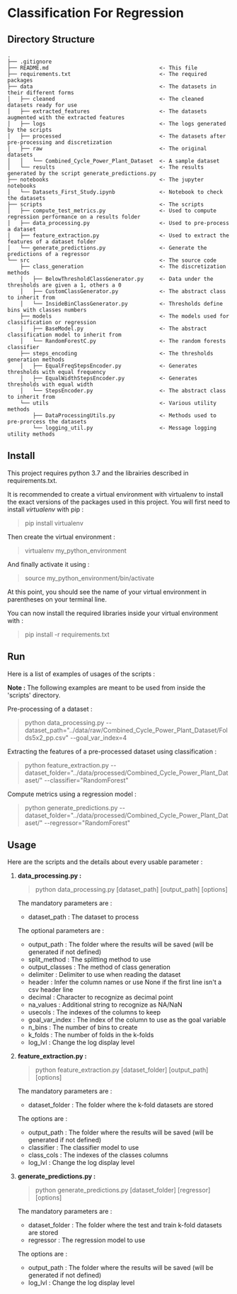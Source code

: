 # Classification For Regression

## Directory Structure
    .
    ├── .gitignore
    ├── README.md                                   <- This file
    ├── requirements.txt                            <- The required packages
    ├── data                                        <- The datasets in their different forms
    │   ├── cleaned                                 <- The cleaned datasets ready for use
    │   ├── extracted_features                      <- The datasets augmented with the extracted features
    │   ├── logs                                    <- The logs generated by the scripts
    │   ├── processed                               <- The datasets after pre-processing and discretization
    │   ├── raw                                     <- The original datasets
    │   │   └── Combined_Cycle_Power_Plant_Dataset  <- A sample dataset
    │   └── results                                 <- The results generated by the script generate_predictions.py
    ├── notebooks                                   <- The jupyter notebooks
    │   └── Datasets_First_Study.ipynb              <- Notebook to check the datasets
    ├── scripts                                     <- The scripts
    │   ├── compute_test_metrics.py                 <- Used to compute regression performance on a results folder
    │   ├── data_processing.py                      <- Used to pre-process a dataset
    │   ├── feature_extraction.py                   <- Used to extract the features of a dataset folder
    │   └── generate_predictions.py                 <- Generate the predictions of a regressor
    └── src                                         <- The source code
        ├── class_generation                        <- The discretization methods
        │   ├── BelowThresholdClassGenerator.py     <- Data under the thresholds are given a 1, others a 0
        │   ├── CustomClassGenerator.py             <- The abstract class to inherit from
        │   └── InsideBinClassGenerator.py          <- Thresholds define bins with classes numbers
        ├── models                                  <- The models used for classification or regression
        │   ├── BaseModel.py                        <- The abstract classification model to inherit from
        │   └── RandomForestC.py                    <- The random forests classifier
        ├── steps_encoding                          <- The thresholds generation methods
        │   ├── EqualFreqStepsEncoder.py            <- Generates thresholds with equal frequency
        │   ├── EqualWidthStepsEncoder.py           <- Generates thresholds with equal width
        │   └── StepsEncoder.py                     <- The abstract class to inherit from
        └── utils                                   <- Various utility methods
            ├── DataProcessingUtils.py              <- Methods used to pre-prorcess the datasets
            └── logging_util.py                     <- Message logging utility methods


## Install
This project requires python 3.7 and the librairies described in requirements.txt.

It is recommended to create a virtual environment with virtualenv to install the exact versions of the packages used in this project. You will first need to install *virtualenv* with pip :
> pip install virtualenv

Then create the virtual environment :
> virtualenv my_python_environment

And finally activate it using :
> source my_python_environment/bin/activate

At this point, you should see the name of your virtual environment in parentheses on your terminal line.

You can now install the required libraries inside your virtual environment with :
> pip install -r requirements.txt


## Run
Here is a list of examples of usages of the scripts :

**Note :** The following examples are meant to be used from inside the 'scripts' directory.

Pre-processing of a dataset :
> python data_processing.py --dataset_path="../data/raw/Combined_Cycle_Power_Plant_Dataset/Folds5x2_pp.csv" --goal_var_index=4

Extracting the features of a pre-processed dataset using classification :
> python feature_extraction.py --dataset_folder="../data/processed/Combined_Cycle_Power_Plant_Dataset/" --classifier="RandomForest"

Compute metrics using a regression model :
> python generate_predictions.py --dataset_folder="../data/processed/Combined_Cycle_Power_Plant_Dataset/" --regressor="RandomForest"


## Usage
Here are the scripts and the details about every usable parameter :

1) **data_processing.py :**
    > python data_processing.py [dataset_path] [output_path] [options]
   
    The mandatory parameters are :
    * dataset_path : The dataset to process
   
    The optional parameters are :
    * output_path : The folder where the results will be saved (will be generated if not defined)
    * split_method : The splitting method to use
    * output_classes : The method of class generation
    * delimiter : Delimiter to use when reading the dataset
    * header : Infer the column names or use None if the first line isn't a csv header line
    * decimal : Character to recognize as decimal point
    * na_values : Additional string to recognize as NA/NaN
    * usecols : The indexes of the columns to keep
    * goal_var_index : The index of the column to use as the goal variable
    * n_bins : The number of bins to create
    * k_folds : The number of folds in the k-folds
    * log_lvl : Change the log display level

2) **feature_extraction.py :**
    > python feature_extraction.py [dataset_folder] [output_path] [options]

    The mandatory parameters are :
    * dataset_folder : The folder where the k-fold datasets are stored

    The options are :
    * output_path : The folder where the results will be saved (will be generated if not defined)
    * classifier : The classifier model to use
    * class_cols : The indexes of the classes columns
    * log_lvl : Change the log display level
   

3) **generate_predictions.py :**
    > python generate_predictions.py [dataset_folder] [regressor] [options]

    The mandatory parameters are :
    * dataset_folder : The folder where the test and train k-fold datasets are stored
    * regressor : The regression model to use

    The options are :
    * output_path : The folder where the results will be saved (will be generated if not defined)
    * log_lvl : Change the log display level
